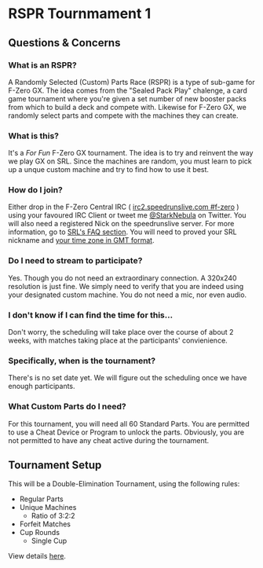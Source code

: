 # RSPR Tournmament 1

## Questions & Concerns

### What is an RSPR?
A Randomly Selected (Custom) Parts Race (RSPR) is a type of sub-game for F-Zero GX. The idea comes from the "Sealed Pack Play" chalenge, a card game tournament where you're given a set number of new booster packs from which to build a deck and compete with. Likewise for F-Zero GX, we randomly select parts and compete with the machines they can create.

### What is this?
It's a *For Fun* F-Zero GX tournament. The idea is to try and reinvent the way we play GX on SRL. Since the machines are random, you must learn to pick up a unque custom machine and try to find how to use it best.

### How do I join?
Either drop in the F-Zero Central IRC ( [irc2.speedrunslive.com #f-zero](http://irc.lc/irc2.speedrunslive.com/f-zero/YourNickname "Mibbit Online IRC") ) using your favoured IRC Client or tweet me [@StarkNebula](https://twitter.com/StarkNebula "twitter.com/StarkNebula") on Twitter. You will also need a registered Nick on the speedrunslive server. For more information, go to [SRL's FAQ section](http://speedrunslive.com/faq/registration/  "RSPR Types"). You will need to proved your SRL nickname and [your time zone in GMT format](http://wwp.greenwichmeantime.com/ "greenwichmeantime.com").

### Do I need to stream to participate?
Yes. Though you do not need an extraordinary connection. A 320x240 resolution is just fine. We simply need to verify that you are indeed using your designated custom machine. You do not need a mic, nor even audio.

### I don't know if I can find the time for this...
Don't worry, the scheduling will take place over the course of about 2 weeks, with matches taking place at the participants' convienience.

### **Specifically**, when is the tournament?
There's is no set date yet. We will figure out the scheduling once we have enough participants.

### What Custom Parts do I need?
For this tournament, you will need all 60 Standard Parts. You are permitted to use a Cheat Device or Program to unlock the parts. Obviously, you are not permitted to have any cheat active during the tournament.



## Tournament Setup
This will be a Double-Elimination Tournament, using the following rules:
* Regular Parts
* Unique Machines
  * Ratio of 3:2:2
* Forfeit Matches
* Cup Rounds
  * Single Cup

View details [here](https://github.com/starknebula/F-Zero-GX-RSPR-Generator/blob/master/RSPR%20Types.md "RSPR Types").
